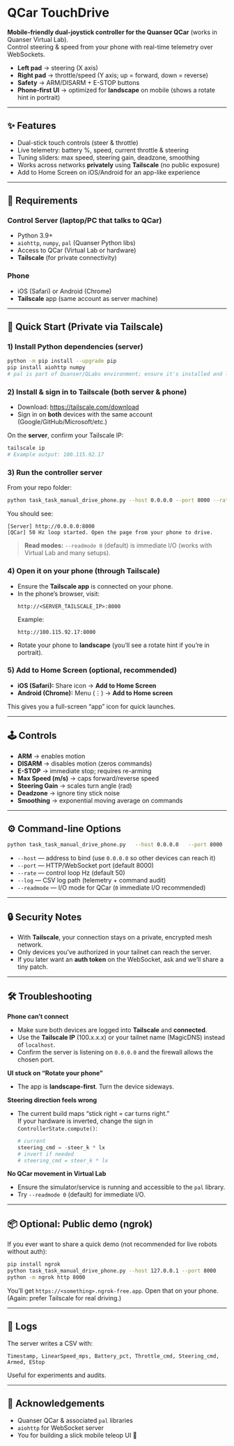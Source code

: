# QCar TouchDrive

**Mobile-friendly dual-joystick controller for the Quanser QCar** (works in Quanser Virtual Lab).  
Control steering & speed from your phone with real-time telemetry over WebSockets.

- **Left pad** → steering (X axis)  
- **Right pad** → throttle/speed (Y axis; up = forward, down = reverse)  
- **Safety** → ARM/DISARM + E-STOP buttons  
- **Phone-first UI** → optimized for **landscape** on mobile (shows a rotate hint in portrait)

---

## ✨ Features

- Dual-stick touch controls (steer & throttle)
- Live telemetry: battery %, speed, current throttle & steering
- Tuning sliders: max speed, steering gain, deadzone, smoothing
- Works across networks **privately** using **Tailscale** (no public exposure)
- Add to Home Screen on iOS/Android for an app-like experience

---

## 🧰 Requirements

### Control Server (laptop/PC that talks to QCar)
- Python 3.9+  
- `aiohttp`, `numpy`, `pal` (Quanser Python libs)
- Access to QCar (Virtual Lab or hardware)
- **Tailscale** (for private connectivity)

### Phone
- iOS (Safari) or Android (Chrome)
- **Tailscale** app (same account as server machine)

---

## 🚀 Quick Start (Private via Tailscale)

### 1) Install Python dependencies (server)
```bash
python -m pip install --upgrade pip
pip install aiohttp numpy
# pal is part of Quanser/QLabs environment; ensure it's installed and licensed
```

### 2) Install & sign in to Tailscale (both server & phone)
- Download: https://tailscale.com/download  
- Sign in on **both** devices with the same account (Google/GitHub/Microsoft/etc.)

On the **server**, confirm your Tailscale IP:
```bash
tailscale ip
# Example output: 100.115.92.17
```

### 3) Run the controller server
From your repo folder:
```bash
python task_task_manual_drive_phone.py --host 0.0.0.0 --port 8000 --rate 50
```
You should see:
```
[Server] http://0.0.0.0:8000
[QCar] 50 Hz loop started. Open the page from your phone to drive.
```

> **Read modes:** `--readmode 0` (default) is immediate I/O (works with Virtual Lab and many setups).

### 4) Open it on your phone (through Tailscale)
- Ensure the **Tailscale app** is connected on your phone.
- In the phone’s browser, visit:
  ```
  http://<SERVER_TAILSCALE_IP>:8000
  ```
  Example:
  ```
  http://100.115.92.17:8000
  ```
- Rotate your phone to **landscape** (you’ll see a rotate hint if you’re in portrait).

### 5) Add to Home Screen (optional, recommended)
- **iOS (Safari):** Share icon → **Add to Home Screen**
- **Android (Chrome):** Menu (⋮) → **Add to Home screen**

This gives you a full-screen “app” icon for quick launches.

---

## 🕹️ Controls

- **ARM** → enables motion  
- **DISARM** → disables motion (zeros commands)  
- **E-STOP** → immediate stop; requires re-arming  
- **Max Speed (m/s)** → caps forward/reverse speed  
- **Steering Gain** → scales turn angle (rad)  
- **Deadzone** → ignore tiny stick noise  
- **Smoothing** → exponential moving average on commands

---

## ⚙️ Command-line Options

```bash
python task_task_manual_drive_phone.py   --host 0.0.0.0   --port 8000   --rate 50   --log manual_drive_log.csv   --readmode 0
```

- `--host` — address to bind (use `0.0.0.0` so other devices can reach it)
- `--port` — HTTP/WebSocket port (default 8000)
- `--rate` — control loop Hz (default 50)
- `--log` — CSV log path (telemetry + command audit)
- `--readmode` — I/O mode for QCar (`0` immediate I/O recommended)

---

## 🔒 Security Notes

- With **Tailscale**, your connection stays on a private, encrypted mesh network.  
- Only devices you’ve authorized in your tailnet can reach the server.  
- If you later want an **auth token** on the WebSocket, ask and we’ll share a tiny patch.

---

## 🛠️ Troubleshooting

**Phone can’t connect**
- Make sure both devices are logged into **Tailscale** and **connected**.
- Use the **Tailscale IP** (100.x.x.x) or your tailnet name (MagicDNS) instead of `localhost`.
- Confirm the server is listening on `0.0.0.0` and the firewall allows the chosen port.

**UI stuck on “Rotate your phone”**
- The app is **landscape-first**. Turn the device sideways.

**Steering direction feels wrong**
- The current build maps “stick right = car turns right.”  
  If your hardware is inverted, change the sign in `ControllerState.compute()`:
  ```python
  # current
  steering_cmd = -steer_k * lx
  # invert if needed
  # steering_cmd = steer_k * lx
  ```

**No QCar movement in Virtual Lab**
- Ensure the simulator/service is running and accessible to the `pal` library.
- Try `--readmode 0` (default) for immediate I/O.

---

## 📦 Optional: Public demo (ngrok)

If you ever want to share a quick demo (not recommended for live robots without auth):

```bash
pip install ngrok
python task_task_manual_drive_phone.py --host 127.0.0.1 --port 8000
python -m ngrok http 8000
```

You’ll get `https://<something>.ngrok-free.app`. Open that on your phone.  
(Again: prefer Tailscale for real driving.)

---

## 🧪 Logs

The server writes a CSV with:
```
Timestamp, LinearSpeed_mps, Battery_pct, Throttle_cmd, Steering_cmd, Armed, EStop
```
Useful for experiments and audits.

---

## 🙏 Acknowledgements

- Quanser QCar & associated `pal` libraries  
- `aiohttp` for WebSocket server  
- You for building a slick mobile teleop UI 🚀
